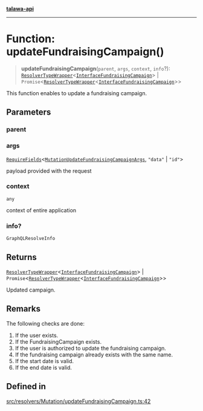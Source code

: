 [**talawa-api**](../../../../README.md)

***

# Function: updateFundraisingCampaign()

> **updateFundraisingCampaign**(`parent`, `args`, `context`, `info`?): [`ResolverTypeWrapper`](../../../../types/generatedGraphQLTypes/type-aliases/ResolverTypeWrapper.md)\<[`InterfaceFundraisingCampaign`](../../../../models/FundraisingCampaign/interfaces/InterfaceFundraisingCampaign.md)\> \| `Promise`\<[`ResolverTypeWrapper`](../../../../types/generatedGraphQLTypes/type-aliases/ResolverTypeWrapper.md)\<[`InterfaceFundraisingCampaign`](../../../../models/FundraisingCampaign/interfaces/InterfaceFundraisingCampaign.md)\>\>

This function enables to update a fundraising campaign.

## Parameters

### parent

### args

[`RequireFields`](../../../../types/generatedGraphQLTypes/type-aliases/RequireFields.md)\<[`MutationUpdateFundraisingCampaignArgs`](../../../../types/generatedGraphQLTypes/type-aliases/MutationUpdateFundraisingCampaignArgs.md), `"data"` \| `"id"`\>

payload provided with the request

### context

`any`

context of entire application

### info?

`GraphQLResolveInfo`

## Returns

[`ResolverTypeWrapper`](../../../../types/generatedGraphQLTypes/type-aliases/ResolverTypeWrapper.md)\<[`InterfaceFundraisingCampaign`](../../../../models/FundraisingCampaign/interfaces/InterfaceFundraisingCampaign.md)\> \| `Promise`\<[`ResolverTypeWrapper`](../../../../types/generatedGraphQLTypes/type-aliases/ResolverTypeWrapper.md)\<[`InterfaceFundraisingCampaign`](../../../../models/FundraisingCampaign/interfaces/InterfaceFundraisingCampaign.md)\>\>

Updated campaign.

## Remarks

The following checks are done:
1. If the user exists.
2. If the FundraisingCampaign exists.
3. If the user is authorized to update the fundraising campaign.
4. If the fundraising campaign already exists with the same name.
5. If the start date is valid.
6. If the end date is valid.

## Defined in

[src/resolvers/Mutation/updateFundraisingCampaign.ts:42](https://github.com/Suyash878/talawa-api/blob/b5a9d8b4a1ea678a3d6f5b710b3721f91a3052fc/src/resolvers/Mutation/updateFundraisingCampaign.ts#L42)
